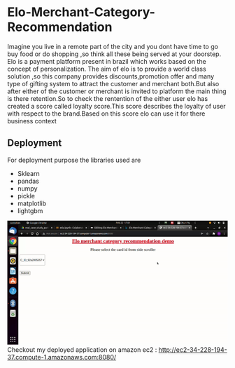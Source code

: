 # Elo-Merchant-Category-Recommendation

Imagine you live in a remote part of the city and you dont have time to go buy food or do shopping ,so think all these being served at your doorstep. Elo is a payment platform present in brazil which works based on the concept of personalization. The aim of elo is to provide a world class solution ,so this company provides discounts,promotion offer and many type of gifting system to attract the customer and merchant both.But also after either of the customer or merchant is invited to platform the main thing is there retention.So to check the rentention of the either user elo has created a score called loyalty score.This score describes the loyalty of user with respect to the brand.Based on this score elo can use it for there business context

## Deployment

For deployment purpose the libraries used are
* Sklearn
* pandas
* numpy
* pickle
* matplotlib
* lightgbm

![Demo gif for deployed application](https://github.com/Shavakchauhan/Elo-Merchant-Category-Recommendation/blob/main/ezgif.com-gif-maker.gif)
Checkout my deployed application on amazon ec2 : 
http://ec2-34-228-194-37.compute-1.amazonaws.com:8080/
